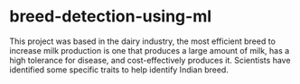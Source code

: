 # breed-detection-using-ml
This project was based in the dairy industry, the most efficient breed to increase milk production is one that produces a large amount of milk, has a high tolerance for disease, and cost-effectively produces it. Scientists have identified some specific traits to help identify Indian breed. 
